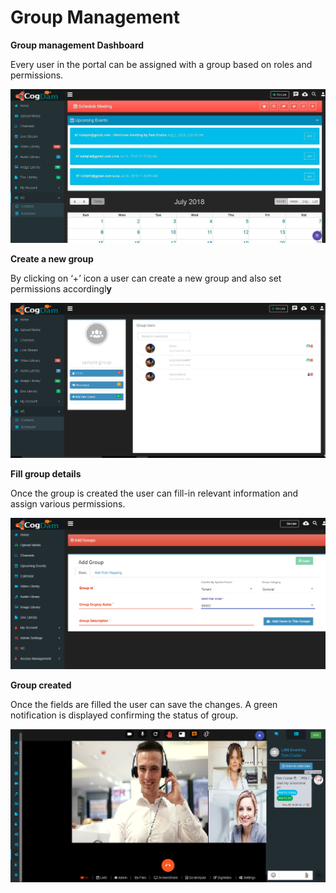 # Group Management

**Group management Dashboard**

Every user in the portal can be assigned with a group based on roles and permissions.

![](../../.gitbook/assets/image%20%28105%29.png)

**Create a new group**

By clicking on ‘+’ icon a user can create a new group and also set permissions accordingl**y**

![](../../.gitbook/assets/image%20%28168%29.png)

**Fill group details**

Once the group is created the user can fill-in relevant information and assign various permissions.

![](../../.gitbook/assets/image%20%2815%29.png)

**Group created**

Once the fields are filled the user can save the changes. A green notification is displayed confirming the status of group.

![](../../.gitbook/assets/image%20%28172%29.png)

